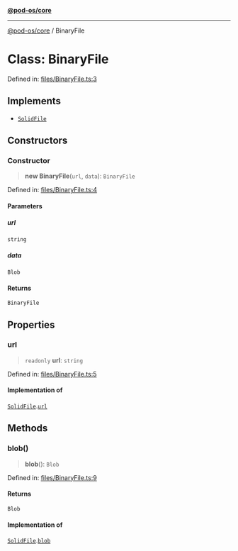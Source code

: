 [**@pod-os/core**](../README.md)

***

[@pod-os/core](../globals.md) / BinaryFile

# Class: BinaryFile

Defined in: [files/BinaryFile.ts:3](https://github.com/pod-os/PodOS/blob/90fd10a51a0e6c116e360caca550a03a7f7126ea/core/src/files/BinaryFile.ts#L3)

## Implements

- [`SolidFile`](../interfaces/SolidFile.md)

## Constructors

### Constructor

> **new BinaryFile**(`url`, `data`): `BinaryFile`

Defined in: [files/BinaryFile.ts:4](https://github.com/pod-os/PodOS/blob/90fd10a51a0e6c116e360caca550a03a7f7126ea/core/src/files/BinaryFile.ts#L4)

#### Parameters

##### url

`string`

##### data

`Blob`

#### Returns

`BinaryFile`

## Properties

### url

> `readonly` **url**: `string`

Defined in: [files/BinaryFile.ts:5](https://github.com/pod-os/PodOS/blob/90fd10a51a0e6c116e360caca550a03a7f7126ea/core/src/files/BinaryFile.ts#L5)

#### Implementation of

[`SolidFile`](../interfaces/SolidFile.md).[`url`](../interfaces/SolidFile.md#url)

## Methods

### blob()

> **blob**(): `Blob`

Defined in: [files/BinaryFile.ts:9](https://github.com/pod-os/PodOS/blob/90fd10a51a0e6c116e360caca550a03a7f7126ea/core/src/files/BinaryFile.ts#L9)

#### Returns

`Blob`

#### Implementation of

[`SolidFile`](../interfaces/SolidFile.md).[`blob`](../interfaces/SolidFile.md#blob)
